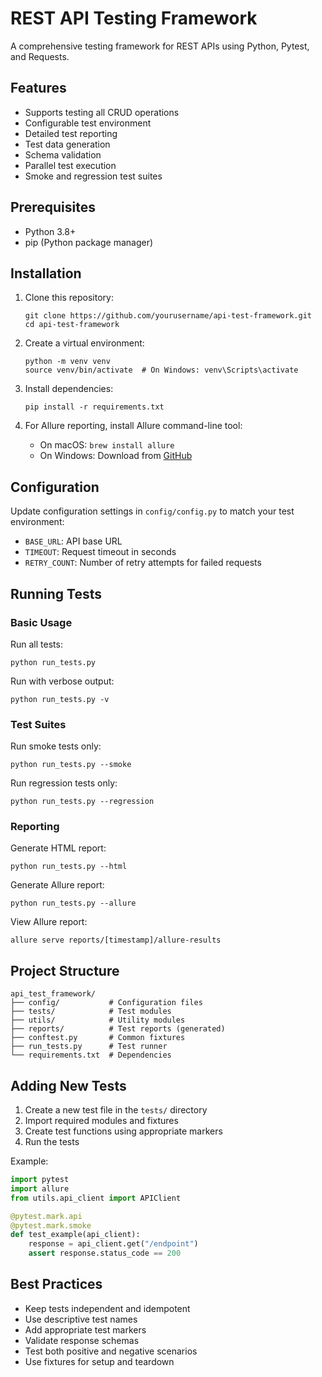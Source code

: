 # REST API Testing Framework

A comprehensive testing framework for REST APIs using Python, Pytest, and Requests.

## Features

- Supports testing all CRUD operations
- Configurable test environment
- Detailed test reporting
- Test data generation
- Schema validation
- Parallel test execution
- Smoke and regression test suites

## Prerequisites

- Python 3.8+
- pip (Python package manager)

## Installation

1. Clone this repository:
   ```
   git clone https://github.com/yourusername/api-test-framework.git
   cd api-test-framework
   ```

2. Create a virtual environment:
   ```
   python -m venv venv
   source venv/bin/activate  # On Windows: venv\Scripts\activate
   ```

3. Install dependencies:
   ```
   pip install -r requirements.txt
   ```

4. For Allure reporting, install Allure command-line tool:
   - On macOS: `brew install allure`
   - On Windows: Download from [GitHub](https://github.com/allure-framework/allure2/releases)

## Configuration

Update configuration settings in `config/config.py` to match your test environment:

- `BASE_URL`: API base URL
- `TIMEOUT`: Request timeout in seconds
- `RETRY_COUNT`: Number of retry attempts for failed requests

## Running Tests

### Basic Usage

Run all tests:
```
python run_tests.py
```

Run with verbose output:
```
python run_tests.py -v
```

### Test Suites

Run smoke tests only:
```
python run_tests.py --smoke
```

Run regression tests only:
```
python run_tests.py --regression
```

### Reporting

Generate HTML report:
```
python run_tests.py --html
```

Generate Allure report:
```
python run_tests.py --allure
```

View Allure report:
```
allure serve reports/[timestamp]/allure-results
```

## Project Structure

```
api_test_framework/
├── config/           # Configuration files
├── tests/            # Test modules
├── utils/            # Utility modules
├── reports/          # Test reports (generated)
├── conftest.py       # Common fixtures
├── run_tests.py      # Test runner
└── requirements.txt  # Dependencies
```

## Adding New Tests

1. Create a new test file in the `tests/` directory
2. Import required modules and fixtures
3. Create test functions using appropriate markers
4. Run the tests

Example:
```python
import pytest
import allure
from utils.api_client import APIClient

@pytest.mark.api
@pytest.mark.smoke
def test_example(api_client):
    response = api_client.get("/endpoint")
    assert response.status_code == 200
```

## Best Practices

- Keep tests independent and idempotent
- Use descriptive test names
- Add appropriate test markers
- Validate response schemas
- Test both positive and negative scenarios
- Use fixtures for setup and teardown
